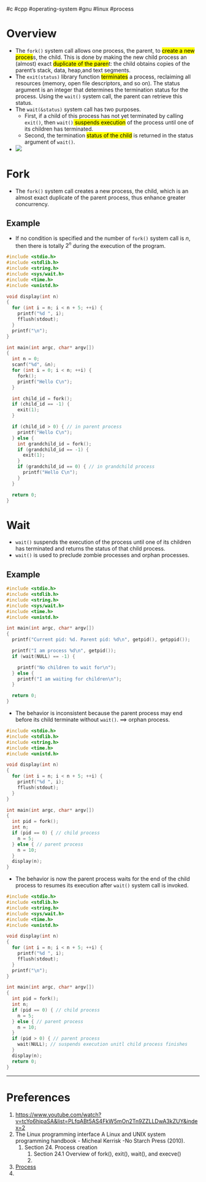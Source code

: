 #c #cpp #operating-system #gnu #linux #process 

# Overview
- The `fork()` system call allows one process, the parent, to <mark class="hltr-yellow">create a new proces</mark>s, the child. This is done by making the new child process an (almost) exact <mark class="hltr-yellow">duplicate of the paren</mark>t: the child obtains copies of the parent’s stack, data, heap,and text segments.
- The `exit(status)` library function <mark class="hltr-yellow">terminates</mark> a process, reclaiming all resources (memory, open file descriptors, and so on). The status argument is an integer that determines the termination status for the process. Using the `wait()` system call, the parent can retrieve this status.
- The `wait(&status)` system call has two purposes. 
	- First, if a child of this process has not yet terminated by calling `exit()`, then `wait()`<mark class="hltr-yellow"> suspends execution</mark> of the process until one of its children has terminated. 
	- Second, the termination <mark class="hltr-yellow">status of the child</mark> is returned in the status argument of `wait()`.
- ![](Pasted%20image%2020250517101142.png)
# Fork
- The `fork()` system call creates a new process, the child, which is an almost exact duplicate of the parent process, thus enhance greater concurrency.
## Example
- If no condition is specified and the number of `fork()` system call is $n$, then there is totally $2^n$ during the execution of the program.
```c title='fork() system call example'
#include <stdio.h>
#include <stdlib.h>
#include <string.h>
#include <sys/wait.h>
#include <time.h>
#include <unistd.h>

void display(int n)
{
  for (int i = n; i < n + 5; ++i) {
    printf("%d ", i);
    fflush(stdout);
  }
  printf("\n");
}

int main(int argc, char* argv[])
{
  int n = 0;
  scanf("%d", &n);
  for (int i = 0; i < n; ++i) {
    fork();
    printf("Hello C\n");
  }

  int child_id = fork();
  if (child_id == -1) {
    exit(1);
  }

  if (child_id > 0) { // in parent process
    printf("Hello C\n");
  } else {
    int grandchild_id = fork();
    if (grandchild_id == -1) {
      exit(1);
    }
    if (grandchild_id == 0) { // in grandchild process
      printf("Hello C\n");
    }
  }

  return 0;
}

```
# Wait
- `wait()` suspends the execution of the process until one of its children has terminated and returns the status of that child process.
- `wait()` is used to preclude zombie processes and orphan processes.
## Example
```c title='wait() system call example'
#include <stdio.h>
#include <stdlib.h>
#include <string.h>
#include <sys/wait.h>
#include <time.h>
#include <unistd.h>

int main(int argc, char* argv[])
{
  printf("Current pid: %d. Parent pid: %d\n", getpid(), getppid());

  printf("I am process %d\n", getpid());
  if (wait(NULL) == -1) {

    printf("No children to wait for\n");
  } else {
    printf("I am waiting for children\n");
  }

  return 0;
}

```
- The behavior is inconsistent because the parent process may end before its child terminate without `wait()`. $\implies$ orphan process.
```cpp title='Unexpected behaviors occurs when parent process does not wait for its child'
#include <stdio.h>
#include <stdlib.h>
#include <string.h>
#include <time.h>
#include <unistd.h>

void display(int n)
{
  for (int i = n; i < n + 5; ++i) {
    printf("%d ", i);
    fflush(stdout);
  }
}

int main(int argc, char* argv[])
{
  int pid = fork();
  int n;
  if (pid == 0) { // child process
    n = 5;
  } else { // parent process
    n = 10;
  }
  display(n);
}
```

- The behavior is now the parent process waits for the end of the child process to resumes its execution after `wait()` system call is invoked.
```c title='wait() system call example'
#include <stdio.h>
#include <stdlib.h>
#include <string.h>
#include <sys/wait.h>
#include <time.h>
#include <unistd.h>

void display(int n)
{
  for (int i = n; i < n + 5; ++i) {
    printf("%d ", i);
    fflush(stdout);
  }
  printf("\n");
}

int main(int argc, char* argv[])
{
  int pid = fork();
  int n;
  if (pid == 0) { // child process
    n = 5;
  } else { // parent process
    n = 10;
  }
  if (pid > 0) { // parent process
    wait(NULL); // suspends execution unitl child process finishes
  }
  display(n);
  return 0;
}

```
---
# Preferences
1. https://www.youtube.com/watch?v=tcYo6hipaSA&list=PLfqABt5AS4FkW5mOn2Tn9ZZLLDwA3kZUY&index=2
2. The Linux programming interface A Linux and UNIX system programming handbook - Micheal Kerrisk -No Starch Press (2010).
	1. Section 24. Process creation
		1. Section 24.1 Overview of fork(), exit(), wait(), and execve()
		2. 
3. [Process](Process.md)
4. 